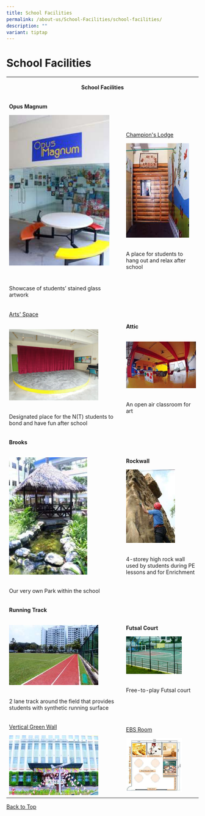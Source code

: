 ```yaml
---
title: School Facilities
permalink: /about-us/School-Facilities/school-facilities/
description: ""
variant: tiptap
---
```

<h1>School Facilities</h1>
<table style="minWidth: 50px">
<colgroup>
<col>
<col>
</colgroup>
<tbody>
<tr>
<th rowspan="1" colspan="2">
<p>School Facilities</p>
</th>
</tr>
<tr>
<td rowspan="1" colspan="1">
<p><strong>Opus Magnum</strong>
<br>
</p>
<div class="isomer-image-wrapper">
<img style="width:90%" height="auto" width="100%" src="/images/Opus.jpeg">
</div>
<p>
<br>
<br>Showcase of students’ stained glass artwork
<br>
</p>
</td>
<td rowspan="1" colspan="1">
<p><a href="/about-us/School-Facilities/Champions-Lodge/" rel="noopener noreferrer" target="_blank">Champion's Lodge</a>
<br>
</p>
<div class="isomer-image-wrapper">
<img style="width:90%" height="auto" width="100%" src="/images/CL.jpeg">
</div>
<p>
<br>A place for students to hang out and relax after school
<br>
</p>
</td>
</tr>
<tr>
<td rowspan="1" colspan="1">
<p><a href="/about-us/School-Facilities/Arts-Space/" rel="noopener noreferrer" target="_blank">Arts' Space</a>
<br>
<br>
</p>
<div class="isomer-image-wrapper">
<img style="width:80%" height="auto" width="100%" src="/images/Arts%20Space_04.jpg">
</div>
<p>
<br>Designated place for the N(T) students to bond and have fun after school
<br>
</p>
</td>
<td rowspan="1" colspan="1">
<p><strong>Attic</strong>
<br>
<br>
</p>
<div class="isomer-image-wrapper">
<img style="width:100%" height="auto" width="100%" src="/images/Attic.jpeg">
</div>
<p>
<br>An open air classroom for art
<br>
</p>
</td>
</tr>
<tr>
<td rowspan="1" colspan="1">
<p><strong>Brooks </strong>
<br>
<br>
</p>
<div class="isomer-image-wrapper">
<img style="width:70%" height="auto" width="100%" src="/images/Brooks.jpeg">
</div>
<p>
<br>Our very own Park within the school
<br>
</p>
</td>
<td rowspan="1" colspan="1">
<p><strong>Rockwall</strong>
<br>
</p>
<div class="isomer-image-wrapper">
<img style="width:70%" height="auto" width="100%" src="/images/Rockwall.jpeg">
</div>
<p>
<br>4-storey high rock wall used by students during PE lessons and for Enrichment</p>
</td>
</tr>
<tr>
<td rowspan="1" colspan="1">
<p><strong>Running Track</strong>
<br>
<br>
</p>
<div class="isomer-image-wrapper">
<img style="width:80%" height="auto" width="100%" src="/images/Track.jpeg">
</div>
<p>
<br>2 lane track around the field that provides students with synthetic running
surface
<br>
</p>
</td>
<td rowspan="1" colspan="1">
<p><strong>Futsal Court</strong>
<br>
</p>
<div class="isomer-image-wrapper">
<img style="width:80%" height="auto" width="100%" src="/images/streetsoccer.jpg">
</div>
<p>
<br>Free-to-play Futsal court</p>
</td>
</tr>
<tr>
<td rowspan="1" colspan="1">
<p><a href="/about-us/School-Facilities/Digital-Green-Wall/" rel="noopener noreferrer nofollow" target="_blank">Vertical Green Wall </a>
<br>
</p>
<div class="isomer-image-wrapper">
<img style="width:80%" height="auto" width="100%" src="/images/GreenWall.jpeg">
</div>
</td>
<td rowspan="1" colspan="1">
<p><a href="/curriculum/ITCPA-and-EBS-Department/Elements-of-Business-Skills-EBS-Room/" rel="noopener noreferrer nofollow" target="_blank">EBS Room </a>
<br>
</p>
<div class="isomer-image-wrapper">
<img style="width:80%" height="auto" width="100%" src="/images/EBS.jpeg">
</div>
</td>
</tr>
</tbody>
</table>
<p><a href="/about-us/School-Facilities/school-facilities/" rel="noopener noreferrer nofollow" target="_blank">Back to Top</a>
</p>